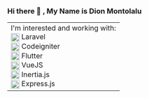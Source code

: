 ### Hi there 👋 , My Name is Dion Montolalu

<!-- <a href="https://www.linkedin.com/in/dionisius-montolalu-18a792131/" rel="nofollow"><img src="https://camo.githubusercontent.com/1b7117fcda6ed7c807727ca2fa09b8c5b6694368/68747470733a2f2f696d672e736869656c64732e696f2f62616467652f4c696e6b6564496e2d2d5f2e7376673f7374796c653d736f6369616c266c6f676f3d6c696e6b6564696e" alt="LinkedIn" data-canonical-src="https://img.shields.io/badge/LinkedIn--_.svg?style=social&amp;logo=linkedin" style="max-width:100%;"></a> -->

<!-- &nbsp; <img src="https://komarev.com/ghpvc/?username=DionMontolalu" alt="DionMontolalu"/> &nbsp;
<a href="https://github.com/DionMontolalu"><img src="https://img.shields.io/github/stars/DionMontolalu?color=blue&style=flat-box&logo=github" alt="Github stars"/></a> -->

<table border = 0>
 <tr>
  <td>
    I'm interested and working with:<br>
      <img align="center" src="https://avatars.githubusercontent.com/u/958072?s=200&v=4" alt="Laravel Framework" height="20" width="20" /> Laravel <br>
      <img align="center" src="https://avatars.githubusercontent.com/u/14998758?s=200&v=4" alt="Codeigniter Framework" height="20" width="20" /> Codeigniter <br>
      <img align="center" src="https://avatars.githubusercontent.com/u/14101776?s=200&v=4" alt="Flutter Framework" height="20" width="20" /> Flutter <br>
      <img align="center" src="https://avatars.githubusercontent.com/u/6128107?s=200&v=4" alt="VueJS" height="20" width="20" /> VueJS <br>
      <img align="center" src="https://avatars.githubusercontent.com/u/47703742?s=200&v=4" alt="InertiaJS" height="20" width="20" /> Inertia.js <br>
      <img align="center" src="https://avatars.githubusercontent.com/u/5658226?s=200&v=4" alt="ExpressJS" height="20" width="20" /> Express.js <br>
<!--       <img align="center" src="https://avatars.githubusercontent.com/u/23360933?s=200&v=4" alt="NuxtJS" height="20" width="20" /> Nuxt.js -->
  </td>
<!--   <td>
    I'm currently learning:<br>
      <img align="center" src="https://avatars.githubusercontent.com/u/9950313?s=200&v=4" alt="NodeJS" height="20" width="20" /> NodeJS <br>
      <img align="center" src="https://avatars.githubusercontent.com/u/5658226?s=200&v=4" alt="ExcpressJS" height="20" width="20" /> ExpressJS <br>
      <img align="center" src="https://avatars.githubusercontent.com/u/67109815?s=200&v=4" alt="NodeJS" height="20" width="20" /> TailwindCSS <br>
   </td> -->
 </tr>
</table>

<!--
<a href="https://github.com/cleverlabsid" rel="nofollow"><img src="https://avatars.githubusercontent.com/u/76218893?s=20&u=d471a9185dda34aa084b1582408ac676b739ba1d&v=4" alt="Cleverlabs ID" data-canonical-src="https://avatars.githubusercontent.com/u/76218893?s=50&u=d471a9185dda34aa084b1582408ac676b739ba1d&v=4"><b>Cleverlabs ID</b></a>
**DionMontolalu/DionMontolalu** is a ✨ _special_ ✨ repository because its `README.md` (this file) appears on your GitHub profile.

Here are some ideas to get you started:
- 🔭 I’m currently working on ...
- 🌱 I’m currently learning ...
- 👯 I’m looking to collaborate on ...
- 🤔 I’m looking for help with ...
- 💬 Ask me about ...
- 📫 How to reach me: ...
- 😄 Pronouns: ...
- ⚡ Fun fact: ...
-->

<!-- [![My GitHub stats](https://github-readme-stats.vercel.app/api?username=DionMontolalu&count_private=true&show_icons=true&theme=light)](https://github.com/DionMontolalu/github-readme-stats)

[![Top Langs](https://github-readme-stats.vercel.app/api/top-langs/?username=DionMontolalu&layout=compact&theme=light)](https://github.com/DionMontolalu/github-readme-stats) -->
